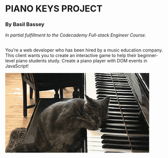 # PIANO KEYS PROJECT
### By Basil Bassey

*In partial fulfillment to the Codecademy Full-stack Engineer Course.* 

<br>
You’re a web developer who has been hired by a music education company. This client wants you to create an interactive game to help their beginner-level piano students study. Create a piano player with DOM events in JavaScript!

<br>

![Piano Cat](./piano-cat.gif)


